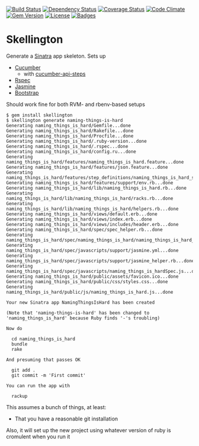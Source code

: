 [![Build Status](http://img.shields.io/travis/pikesley/skellington.svg?style=flat-square)](https://travis-ci.org/pikesley/skellington)
[![Dependency Status](http://img.shields.io/gemnasium/pikesley/skellington.svg?style=flat-square)](https://gemnasium.com/pikesley/skellington)
[![Coverage Status](http://img.shields.io/coveralls/pikesley/skellington.svg?style=flat-square)](https://coveralls.io/r/pikesley/skellington)
[![Code Climate](http://img.shields.io/codeclimate/github/pikesley/skellington.svg?style=flat-square)](https://codeclimate.com/github/pikesley/skellington)
[![Gem Version](http://img.shields.io/gem/v/skellington.svg?style=flat-square)](https://rubygems.org/gems/skellington)
[![License](http://img.shields.io/:license-mit-blue.svg?style=flat-square)](http://pikesley.mit-license.org)
[![Badges](http://img.shields.io/:badges-7/7-ff6799.svg?style=flat-square)](https://github.com/badges/badgerbadgerbadger)

# Skellington

Generate a [Sinatra](http://www.sinatrarb.com/) app skeleton. Sets up
* [Cucumber](https://cucumber.io/)
  * with [cucumber-api-steps](https://github.com/jayzes/cucumber-api-steps)
* [Rspec](http://rspec.info/)
* [Jasmine](http://jasmine.github.io/2.0/introduction.html)
* [Bootstrap](http://getbootstrap.com/)

Should work fine for both RVM- and rbenv-based setups

    $ gem install skellington
    $ skellington generate naming-things-is-hard
    Generating naming_things_is_hard/Gemfile...done
    Generating naming_things_is_hard/Rakefile...done
    Generating naming_things_is_hard/Procfile...done
    Generating naming_things_is_hard/.ruby-version...done
    Generating naming_things_is_hard/.rspec...done
    Generating naming_things_is_hard/config.ru...done
    Generating naming_things_is_hard/features/naming_things_is_hard.feature...done
    Generating naming_things_is_hard/features/json.feature...done
    Generating naming_things_is_hard/features/step_definitions/naming_things_is_hard_steps.rb...done
    Generating naming_things_is_hard/features/support/env.rb...done
    Generating naming_things_is_hard/lib/naming_things_is_hard.rb...done
    Generating naming_things_is_hard/lib/naming_things_is_hard/racks.rb...done
    Generating naming_things_is_hard/lib/naming_things_is_hard/helpers.rb...done
    Generating naming_things_is_hard/views/default.erb...done
    Generating naming_things_is_hard/views/index.erb...done
    Generating naming_things_is_hard/views/includes/header.erb...done
    Generating naming_things_is_hard/spec/spec_helper.rb...done
    Generating naming_things_is_hard/spec/naming_things_is_hard/naming_things_is_hard_spec.rb...done
    Generating naming_things_is_hard/spec/javascripts/support/jasmine.yml...done
    Generating naming_things_is_hard/spec/javascripts/support/jasmine_helper.rb...done
    Generating naming_things_is_hard/spec/javascripts/naming_things_is_hardSpec.js...done
    Generating naming_things_is_hard/public/assets/favicon.ico...done
    Generating naming_things_is_hard/public/css/styles.css...done
    Generating naming_things_is_hard/public/js/naming_things_is_hard.js...done

    Your new Sinatra app NamingThingsIsHard has been created

    (Note that 'naming-things-is-hard' has been changed to 'naming_things_is_hard' because Ruby finds '-'s troubling)

    Now do

      cd naming_things_is_hard
      bundle
      rake

    And presuming that passes OK

      git add .
      git commit -m 'First commit'

    You can run the app with

      rackup

This assumes a bunch of things, at least:

* That you have a reasonable git installation

Also, it will set up the new project using whatever version of ruby is cromulent when you run it
